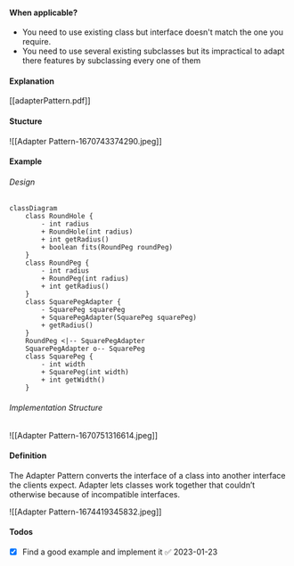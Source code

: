 #### When applicable?
- You need to use existing class but interface doesn't match the one you require.
- You need to use several existing subclasses but its impractical to adapt there features by subclassing every one of them

#### Explanation
[[adapterPattern.pdf]]

#### Stucture
![[Adapter Pattern-1670743374290.jpeg]]

#### Example 
###### Design
```mermaid
classDiagram
	class RoundHole {
		- int radius
		+ RoundHole(int radius)
		+ int getRadius()
		+ boolean fits(RoundPeg roundPeg)
	}
	class RoundPeg {
		- int radius
		+ RoundPeg(int radius)
		+ int getRadius()
	}
	class SquarePegAdapter {
		- SquarePeg squarePeg
		+ SquarePegAdapter(SquarePeg squarePeg)
		+ getRadius()
	}
	RoundPeg <|-- SquarePegAdapter
	SquarePegAdapter o-- SquarePeg
	class SquarePeg {
		- int width
		+ SquarePeg(int width)
		+ int getWidth()
	}
```

###### Implementation Structure
![[Adapter Pattern-1670751316614.jpeg]]

#### Definition
The Adapter Pattern converts the interface of a class into another interface the clients expect. Adapter lets classes work together that couldn’t otherwise because of incompatible interfaces.

![[Adapter Pattern-1674419345832.jpeg]]



#### Todos
- [x] Find a good example and implement it ✅ 2023-01-23














